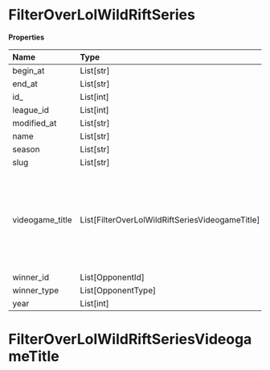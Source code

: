 # FilterOverLolWildRiftSeries

**Properties**

| Name            | Type                                            | Required | Description                                                                                              |
| :-------------- | :---------------------------------------------- | :------- | :------------------------------------------------------------------------------------------------------- |
| begin_at        | List[str]                                       | ❌       |                                                                                                          |
| end_at          | List[str]                                       | ❌       |                                                                                                          |
| id\_            | List[int]                                       | ❌       |                                                                                                          |
| league_id       | List[int]                                       | ❌       |                                                                                                          |
| modified_at     | List[str]                                       | ❌       |                                                                                                          |
| name            | List[str]                                       | ❌       |                                                                                                          |
| season          | List[str]                                       | ❌       |                                                                                                          |
| slug            | List[str]                                       | ❌       |                                                                                                          |
| videogame_title | List[FilterOverLolWildRiftSeriesVideogameTitle] | ❌       | A videogame title id or slug. <br/>Only for `/csgo/*`, `/codmw/*`, `/fifa/*` and `/ow/*` endpoints <br/> |
| winner_id       | List[OpponentId]                                | ❌       |                                                                                                          |
| winner_type     | List[OpponentType]                              | ❌       |                                                                                                          |
| year            | List[int]                                       | ❌       |                                                                                                          |

# FilterOverLolWildRiftSeriesVideogameTitle

<!-- This file was generated by liblab | https://liblab.com/ -->
